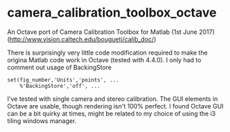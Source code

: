 # camera_calibration_toolbox_octave
An Octave port of Camera Calibration Toolbox for Matlab (1st June 2017) (http://www.vision.caltech.edu/bouguetj/calib_doc/)

There is surprisingly very little code modification required to make the origina Matlab code work in Octave (tested with 4.4.0). I only had to comment out usage of BackingStore

```
set(fig_number,'Units','points', ...
    %'BackingStore','off', ...
```

I've tested with single camera and stereo calibration. The GUI elements in Octave are usable, though rendering isn't 100% perfect. I found Octave GUI can be a bit quirky at times, might be related to my choice of using the i3 tiling windows manager.
